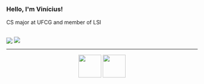 ### Hello, I'm Vinícius!
CS major at UFCG and member of LSI
##
<div>
  <img src="https://github-readme-stats.vercel.app/api?username=ViniciusI4n&theme=gray&include_all_commits=true&count_private=true&show_icons=true" align="center" style="max-width: 100%; height: auto;"></img>
  <img src="https://github-readme-stats.vercel.app/api/top-langs/?username=ViniciusI4n&langs_count=7&theme=gray" align="top" style="max-width: 100%; height: auto;"/>
</div>

---
<div align="center"> 
  <img height="60" src="https://cdn.jsdelivr.net/gh/devicons/devicon@latest/icons/python/python-original.svg" />
  <img height="60" src="https://cdn.jsdelivr.net/gh/devicons/devicon@latest/icons/java/java-original.svg" />       
</div>

